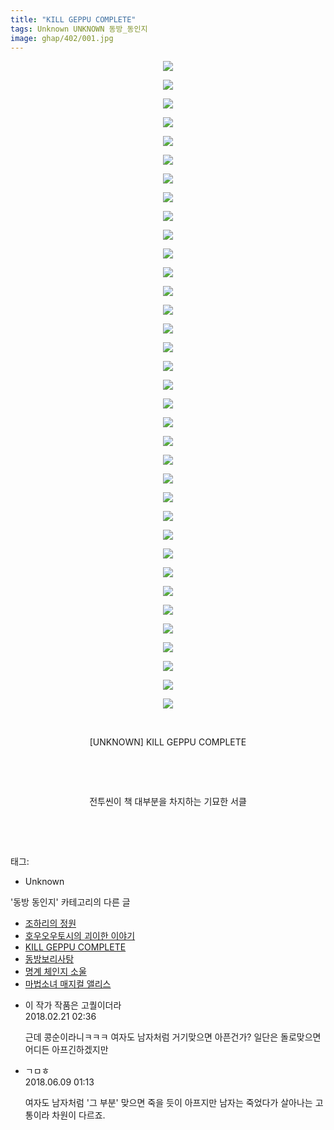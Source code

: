 ```yaml
---
title: "KILL GEPPU COMPLETE"
tags: Unknown UNKNOWN 동방_동인지
image: ghap/402/001.jpg
---
```

<div class="article">
<p style="text-align: center; clear: none; float: none;"><img src="{{ site.nasurl }}/ghap/402/001.jpg"/></p>
<p style="text-align: center; clear: none; float: none;"><img src="{{ site.nasurl }}/ghap/402/002.jpg"/></p>
<p style="text-align: center; clear: none; float: none;"><img src="{{ site.nasurl }}/ghap/402/003.jpg"/></p>
<p style="text-align: center; clear: none; float: none;"><img src="{{ site.nasurl }}/ghap/402/004.jpg"/></p>
<p style="text-align: center; clear: none; float: none;"><img src="{{ site.nasurl }}/ghap/402/005.jpg"/></p>
<p style="text-align: center; clear: none; float: none;"><img src="{{ site.nasurl }}/ghap/402/006.jpg"/></p>
<p style="text-align: center; clear: none; float: none;"><img src="{{ site.nasurl }}/ghap/402/007.jpg"/></p>
<p style="text-align: center; clear: none; float: none;"><img src="{{ site.nasurl }}/ghap/402/008.jpg"/></p>
<p style="text-align: center; clear: none; float: none;"><img src="{{ site.nasurl }}/ghap/402/009.jpg"/></p>
<p style="text-align: center; clear: none; float: none;"><img src="{{ site.nasurl }}/ghap/402/010.jpg"/></p>
<p style="text-align: center; clear: none; float: none;"><img src="{{ site.nasurl }}/ghap/402/011.jpg"/></p>
<p style="text-align: center; clear: none; float: none;"><img src="{{ site.nasurl }}/ghap/402/012.jpg"/></p>
<p style="text-align: center; clear: none; float: none;"><img src="{{ site.nasurl }}/ghap/402/013.jpg"/></p>
<p style="text-align: center; clear: none; float: none;"><img src="{{ site.nasurl }}/ghap/402/014.jpg"/></p>
<p style="text-align: center; clear: none; float: none;"><img src="{{ site.nasurl }}/ghap/402/015.jpg"/></p>
<p style="text-align: center; clear: none; float: none;"><img src="{{ site.nasurl }}/ghap/402/016.jpg"/></p>
<p style="text-align: center; clear: none; float: none;"><img src="{{ site.nasurl }}/ghap/402/017.jpg"/></p>
<p style="text-align: center; clear: none; float: none;"><img src="{{ site.nasurl }}/ghap/402/018.jpg"/></p>
<p style="text-align: center; clear: none; float: none;"><img src="{{ site.nasurl }}/ghap/402/019.jpg"/></p>
<p style="text-align: center; clear: none; float: none;"><img src="{{ site.nasurl }}/ghap/402/020.jpg"/></p>
<p style="text-align: center; clear: none; float: none;"><img src="{{ site.nasurl }}/ghap/402/021.jpg"/></p>
<p style="text-align: center; clear: none; float: none;"><img src="{{ site.nasurl }}/ghap/402/022.jpg"/></p>
<p style="text-align: center; clear: none; float: none;"><img src="{{ site.nasurl }}/ghap/402/023.jpg"/></p>
<p style="text-align: center; clear: none; float: none;"><img src="{{ site.nasurl }}/ghap/402/024.jpg"/></p>
<p style="text-align: center; clear: none; float: none;"><img src="{{ site.nasurl }}/ghap/402/025.jpg"/></p>
<p style="text-align: center; clear: none; float: none;"><img src="{{ site.nasurl }}/ghap/402/026.jpg"/></p>
<p style="text-align: center; clear: none; float: none;"><img src="{{ site.nasurl }}/ghap/402/027.jpg"/></p>
<p style="text-align: center; clear: none; float: none;"><img src="{{ site.nasurl }}/ghap/402/028.jpg"/></p>
<p style="text-align: center; clear: none; float: none;"><img src="{{ site.nasurl }}/ghap/402/029.jpg"/></p>
<p style="text-align: center; clear: none; float: none;"><img src="{{ site.nasurl }}/ghap/402/030.jpg"/></p>
<p style="text-align: center; clear: none; float: none;"><img src="{{ site.nasurl }}/ghap/402/031.jpg"/></p>
<p style="text-align: center; clear: none; float: none;"><img src="{{ site.nasurl }}/ghap/402/032.jpg"/></p>
<p style="text-align: center; clear: none; float: none;"><img src="{{ site.nasurl }}/ghap/402/033.jpg"/></p>
<p style="text-align: center; clear: none; float: none;"><img src="{{ site.nasurl }}/ghap/402/034.jpg"/></p>
<p style="text-align: center; clear: none; float: none;"><img src="{{ site.nasurl }}/ghap/402/035.jpg"/></p>
<p style="text-align: center; clear: none; float: none;"><br/></p>
<p style="text-align: center; clear: none; float: none;">[UNKNOWN] KILL GEPPU COMPLETE</p>
<p style="text-align: center; clear: none; float: none;"><br/></p>
<p style="text-align: center; clear: none; float: none;"><br/></p>
<p style="text-align: center; clear: none; float: none;">전투씬이 책 대부분을 차지하는 기묘한 서클</p>
<p style="text-align: center; clear: none; float: none;"><br/></p>
<p><br/></p>
</div><div class="tagTrail">
<p>태그: </p>
<ul>
<li>Unknown</li>
</ul>
</div><div class="another">
<p>'동방 동인지' 카테고리의 다른 글</p>
<ul>
<li><a href="/2016-06-21-ghap_404">조하리의 정원</a></li>
<li><a href="/2016-06-21-ghap_403">호우오우토시의 괴이한 이야기</a></li>
<li><a href="/2016-06-21-ghap_402">KILL GEPPU COMPLETE</a></li>
<li><a href="/2016-06-21-ghap_401">동방보리사탕</a></li>
<li><a href="/2016-06-21-ghap_399">명계 체인지 소울</a></li>
<li><a href="/2016-06-21-ghap_397">마법소녀 매지컬 앨리스</a></li>
</ul>
</div><div class="cb_module cb_fluid">
<div class="cb_wrt cb_profile">
<div class="comment">
<ul>
<li class="cb_thumb_off" id="comment15203529">
<div class="cb_comment_area">
<div class="cb_info_area">
<div class="cb_section">
<span class="cb_nick_name">이 작가 작품은 고퀄이더라</span>
</div>
<div class="cb_section">
<span class="cb_date">2018.02.21 02:36 </span>
</div>
</div>
<div class="cb_dsc_comment">
<p class="cb_dsc">
											근데 콩순이라니ㅋㅋㅋ 여자도 남자처럼 거기맞으면 아픈건가? 일단은 돌로맞으면 어디든 아프긴하겠지만
										</p>
</div>
</div></li>
<li class="cb_thumb_off" id="comment15268275">
<div class="cb_comment_area">
<div class="cb_info_area">
<div class="cb_section">
<span class="cb_nick_name">ㄱㅁㅎ</span>
</div>
<div class="cb_section">
<span class="cb_date">2018.06.09 01:13 </span>
</div>
</div>
<div class="cb_dsc_comment">
<p class="cb_dsc">
											여자도 남자처럼 '그 부분' 맞으면 죽을 듯이 아프지만 남자는 죽었다가 살아나는 고통이라 차원이 다르죠.
										</p>
</div>
</div></li>
</ul>
</div>
</div><!-- commentList close -->
</div>